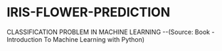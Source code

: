 # IRIS-FLOWER-PREDICTION
CLASSIFICATION PROBLEM IN MACHINE LEARNING --(Source: Book - Introduction To Machine Learning with Python)
